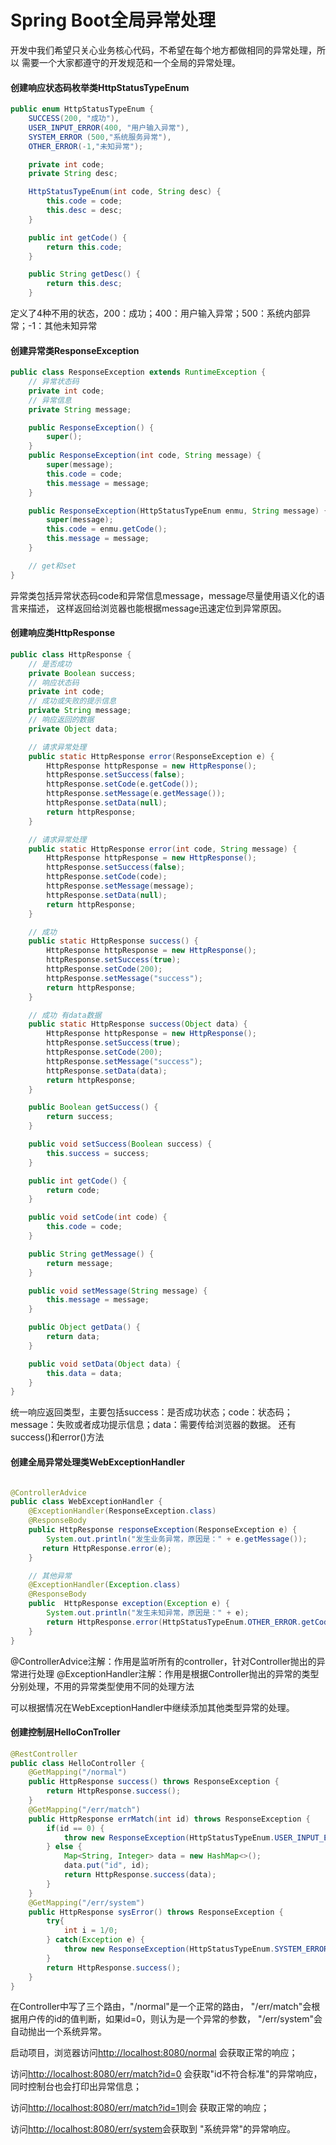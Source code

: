 # Spring Boot全局异常处理
开发中我们希望只关心业务核心代码，不希望在每个地方都做相同的异常处理，所以
需要一个大家都遵守的开发规范和一个全局的异常处理。

#### 创建响应状态码枚举类HttpStatusTypeEnum
```java
public enum HttpStatusTypeEnum {
    SUCCESS(200, "成功"),
    USER_INPUT_ERROR(400, "用户输入异常"),
    SYSTEM_ERROR (500,"系统服务异常"),
    OTHER_ERROR(-1,"未知异常");

    private int code;
    private String desc;

    HttpStatusTypeEnum(int code, String desc) {
        this.code = code;
        this.desc = desc;
    }

    public int getCode() {
        return this.code;
    }

    public String getDesc() {
        return this.desc;
    }
```
定义了4种不用的状态，200：成功；400：用户输入异常；500：系统内部异常；-1：其他未知异常
#### 创建异常类ResponseException
```java
public class ResponseException extends RuntimeException {
    // 异常状态码
    private int code;
    // 异常信息
    private String message;

    public ResponseException() {
        super();
    }
    public ResponseException(int code, String message) {
        super(message);
        this.code = code;
        this.message = message;
    }

    public ResponseException(HttpStatusTypeEnum enmu, String message) {
        super(message);
        this.code = enmu.getCode();
        this.message = message;
    }

    // get和set
}
```
异常类包括异常状态码code和异常信息message，message尽量使用语义化的语言来描述，
这样返回给浏览器也能根据message迅速定位到异常原因。

#### 创建响应类HttpResponse
```java
public class HttpResponse {
    // 是否成功
    private Boolean success;
    // 响应状态码
    private int code;
    // 成功或失败的提示信息
    private String message;
    // 响应返回的数据
    private Object data;

    // 请求异常处理
    public static HttpResponse error(ResponseException e) {
        HttpResponse httpResponse = new HttpResponse();
        httpResponse.setSuccess(false);
        httpResponse.setCode(e.getCode());
        httpResponse.setMessage(e.getMessage());
        httpResponse.setData(null);
        return httpResponse;
    }

    // 请求异常处理
    public static HttpResponse error(int code, String message) {
        HttpResponse httpResponse = new HttpResponse();
        httpResponse.setSuccess(false);
        httpResponse.setCode(code);
        httpResponse.setMessage(message);
        httpResponse.setData(null);
        return httpResponse;
    }

    // 成功
    public static HttpResponse success() {
        HttpResponse httpResponse = new HttpResponse();
        httpResponse.setSuccess(true);
        httpResponse.setCode(200);
        httpResponse.setMessage("success");
        return httpResponse;
    }

    // 成功 有data数据
    public static HttpResponse success(Object data) {
        HttpResponse httpResponse = new HttpResponse();
        httpResponse.setSuccess(true);
        httpResponse.setCode(200);
        httpResponse.setMessage("success");
        httpResponse.setData(data);
        return httpResponse;
    }

    public Boolean getSuccess() {
        return success;
    }

    public void setSuccess(Boolean success) {
        this.success = success;
    }

    public int getCode() {
        return code;
    }

    public void setCode(int code) {
        this.code = code;
    }

    public String getMessage() {
        return message;
    }

    public void setMessage(String message) {
        this.message = message;
    }

    public Object getData() {
        return data;
    }

    public void setData(Object data) {
        this.data = data;
    }
}
```
统一响应返回类型，主要包括success：是否成功状态；code：状态码；
message：失败或者成功提示信息；data：需要传给浏览器的数据。
还有success()和error()方法

#### 创建全局异常处理类WebExceptionHandler
```java

@ControllerAdvice
public class WebExceptionHandler {
    @ExceptionHandler(ResponseException.class)
    @ResponseBody
    public HttpResponse responseException(ResponseException e) {
        System.out.println("发生业务异常，原因是：" + e.getMessage());
       return HttpResponse.error(e);
    }

    // 其他异常
    @ExceptionHandler(Exception.class)
    @ResponseBody
    public  HttpResponse exception(Exception e) {
        System.out.println("发生未知异常，原因是：" + e);
        return HttpResponse.error(HttpStatusTypeEnum.OTHER_ERROR.getCode(), "未知异常");
    }
}
```
@ControllerAdvice注解：作用是监听所有的controller，针对Controller抛出的异常进行处理
@ExceptionHandler注解：作用是根据Controller抛出的异常的类型分别处理，不用的异常类型使用不同的处理方法

可以根据情况在WebExceptionHandler中继续添加其他类型异常的处理。

#### 创建控制层HelloConTroller
```java
@RestController
public class HelloController {
    @GetMapping("/normal")
    public HttpResponse success() throws ResponseException {
        return HttpResponse.success();
    }
    @GetMapping("/err/match")
    public HttpResponse errMatch(int id) throws ResponseException {
        if(id == 0) {
            throw new ResponseException(HttpStatusTypeEnum.USER_INPUT_ERROR, "id不符合标准");
        } else {
            Map<String, Integer> data = new HashMap<>();
            data.put("id", id);
            return HttpResponse.success(data);
        }
    }
    @GetMapping("/err/system")
    public HttpResponse sysError() throws ResponseException {
        try{
            int i = 1/0;
        } catch(Exception e) {
            throw new ResponseException(HttpStatusTypeEnum.SYSTEM_ERROR.getCode(), "系统异常");
        }
        return HttpResponse.success();
    }
}
```
在Controller中写了三个路由，"/normal"是一个正常的路由，
"/err/match"会根据用户传的id的值判断，如果id=0，则认为是一个异常的参数，
"/err/system"会自动抛出一个系统异常。

启动项目，浏览器访问[http://localhost:8080/normal](http://localhost:8080/normal)
会获取正常的响应；

访问[http://localhost:8080/err/match?id=0](http://localhost:8080/err/match?id=0)
会获取"id不符合标准"的异常响应，同时控制台也会打印出异常信息；

访问[http://localhost:8080/err/match?id=1](http://localhost:8080/err/match?id=1)则会
获取正常的响应；

访问[http://localhost:8080/err/system](http://localhost:8080/err/system)会获取到
"系统异常"的异常响应。

